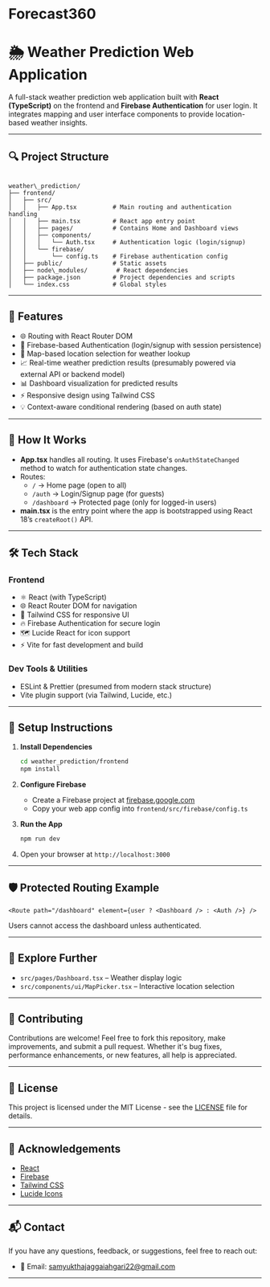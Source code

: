 # Forecast360

# 🌦️ Weather Prediction Web Application

A full-stack weather prediction web application built with **React (TypeScript)** on the frontend and **Firebase Authentication** for user login. It integrates mapping and user interface components to provide location-based weather insights.

---

## 🔍 Project Structure

```

weather\_prediction/
├── frontend/
│   ├── src/
│   │   ├── App.tsx          # Main routing and authentication handling
│   │   ├── main.tsx         # React app entry point
│   │   ├── pages/           # Contains Home and Dashboard views
│   │   ├── components/
│   │   │   └── Auth.tsx     # Authentication logic (login/signup)
│   │   └── firebase/
│   │       └── config.ts    # Firebase authentication config
│   ├── public/              # Static assets
│   ├── node\_modules/        # React dependencies
│   ├── package.json         # Project dependencies and scripts
│   └── index.css            # Global styles

````

---

## 🚀 Features

- 🌐 Routing with React Router DOM
- 🔐 Firebase-based Authentication (login/signup with session persistence)
- 📍 Map-based location selection for weather lookup
- 📈 Real-time weather prediction results (presumably powered via external API or backend model)
- 📊 Dashboard visualization for predicted results
- ⚡ Responsive design using Tailwind CSS
- 💡 Context-aware conditional rendering (based on auth state)

---

## 🧠 How It Works

- **App.tsx** handles all routing. It uses Firebase's `onAuthStateChanged` method to watch for authentication state changes.
- Routes:
  - `/` → Home page (open to all)
  - `/auth` → Login/Signup page (for guests)
  - `/dashboard` → Protected page (only for logged-in users)
- **main.tsx** is the entry point where the app is bootstrapped using React 18’s `createRoot()` API.

---

## 🛠️ Tech Stack

### Frontend
- ⚛️ React (with TypeScript)
- 🌐 React Router DOM for navigation
- 🎨 Tailwind CSS for responsive UI
- 🔥 Firebase Authentication for secure login
- 🗺️ Lucide React for icon support
- ⚡ Vite for fast development and build

### Dev Tools & Utilities
- ESLint & Prettier (presumed from modern stack structure)
- Vite plugin support (via Tailwind, Lucide, etc.)

---

## 🔧 Setup Instructions

1. **Install Dependencies**
   ```bash
   cd weather_prediction/frontend
   npm install

2. **Configure Firebase**

   * Create a Firebase project at [firebase.google.com](https://firebase.google.com)
   * Copy your web app config into `frontend/src/firebase/config.ts`

3. **Run the App**

   ```bash
   npm run dev
   ```

4. Open your browser at `http://localhost:3000`

---

## 🛡️ Protected Routing Example

```tsx
<Route path="/dashboard" element={user ? <Dashboard /> : <Auth />} />
```

Users cannot access the dashboard unless authenticated.

---

## 📁 Explore Further

* `src/pages/Dashboard.tsx` – Weather display logic
* `src/components/ui/MapPicker.tsx` – Interactive location selection

---

## 🤝 Contributing

Contributions are welcome! Feel free to fork this repository, make improvements, and submit a pull request. Whether it's bug fixes, performance enhancements, or new features, all help is appreciated.

---

## 📄 License

This project is licensed under the MIT License - see the [LICENSE](LICENSE) file for details.

---

## 🙏 Acknowledgements

- [React](https://reactjs.org/)
- [Firebase](https://firebase.google.com/)
- [Tailwind CSS](https://tailwindcss.com/)
- [Lucide Icons](https://lucide.dev/)

---

## 📬 Contact

If you have any questions, feedback, or suggestions, feel free to reach out:

- 📧 Email: samyukthajaggaiahgari22@gmail.com
---
